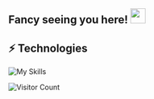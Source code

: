 ## Fancy seeing you here! <img src="https://raw.githubusercontent.com/aemmadi/aemmadi/master/wave.gif" width="30px">

## ⚡ Technologies

![My Skills](https://skillicons.dev/icons?i=linux,bash,c,cpp,git,github,python,django,fastapi,pytorch,go,java,spring,javascript,react,vue,cs,postgresql,mysql,nginx,lua,qt,electron,selenium,prometheus,redis,docker,k8s,jenkins,ansible&perline=10)

![Visitor Count](https://profile-counter.glitch.me/lvelvee/count.svg)
